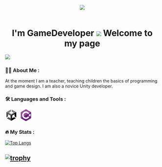 <div id="header" align="center">
  <img src="https://media.giphy.com/media/ToMjGpJZDBprh5jbWpi/giphy.gif" width="100"/>
   <div id="badges">
    </a>
    </div>
  <img src="https://komarev.com/ghpvc/?username=Grooofy&label=PR0F1LE+V1EWS&style=plastic-square&color=blueviolet" alt=""/>
 </div>
 
  <h1 align="center">
    I'm GameDeveloper
      <img src="https://media.giphy.com/media/gdNLDvhCzGBDSeDbjf/giphy.gif" width="120px"/>
    Welcome to my page
  </h1>
   
 ![](http://github-profile-summary-cards.vercel.app/api/cards/profile-details?username=Grooofy&theme=nord_dark)
  
### :man_technologist: About Me :
At the moment I am a teacher, teaching children the basics of programming and game design. I am also a novice Unity developer.

### :hammer_and_wrench: Languages and Tools :  
 <img src="https://raw.githubusercontent.com/devicons/devicon/master/icons/unity/unity-original.svg" title="Unity" alt="Unity" width="40" height="40"/>&nbsp;
 <img src="https://raw.githubusercontent.com/devicons/devicon/master/icons/csharp/csharp-original.svg" title="C#" alt="C#" width="40" height="40"/>&nbsp;
 

 ### :fire: My Stats :

[![Top Langs](https://github-readme-stats.vercel.app/api/top-langs/?username=Grooofy&layout=compact&theme=vision-friendly-dark)](https://github.com/anuraghazra/github-readme-stats)
  
[![trophy](https://github-profile-trophy.vercel.app/?username=Grooofy&theme=onedark)](https://github.com/ryo-ma/github-profile-trophy)
---

<!-- BLOG-POST-LIST:START -->
<!-- BLOG-POST-LIST:END -->


<!--
**Grooofy/Grooofy** is a ✨ _special_ ✨ repository because its `README.md` (this file) appears on your GitHub profile.

Here are some ideas to get you started:

- 🔭 I’m currently working on ...
- 🌱 I’m currently learning ...
- 👯 I’m looking to collaborate on ...
- 🤔 I’m looking for help with ...
- 💬 Ask me about ...
- 📫 How to reach me: ...
- 😄 Pronouns: ...
- ⚡ Fun fact: ...
-->
